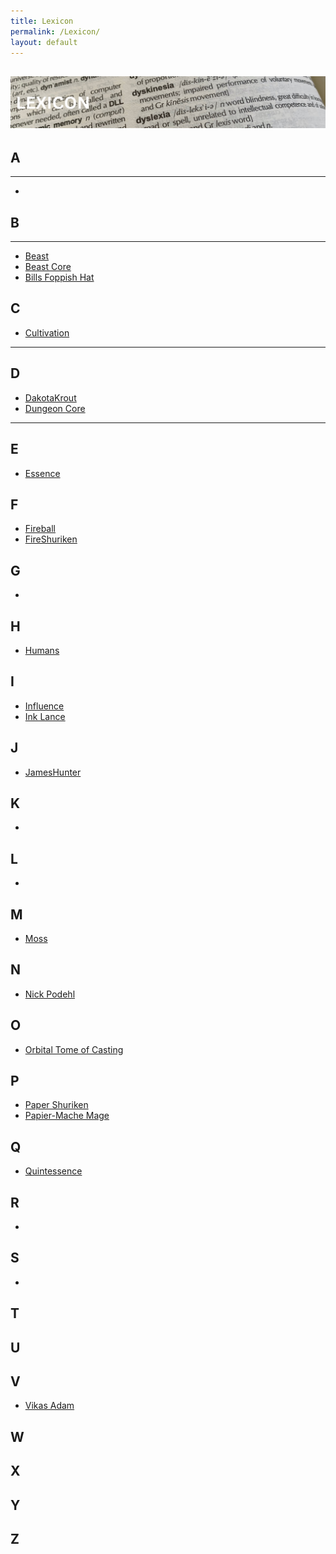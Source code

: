 ```yaml
---
title: Lexicon
permalink: /Lexicon/
layout: default
---
```

![lexicon](images/banners/lexicon.png)
---
## A
---
- 

## B
---
- [Beast](_Lexicon/Beast.md)
- [Beast Core](_Lexicon/BeastCore.md)
- [Bills Foppish Hat](_Lexicon/BillsFoppishHat.md)

## C
- [Cultivation](_Lexicon/Cultivation.md)
---

## D
- [DakotaKrout](_Lexicon/DakotaKrout.md)
- [Dungeon Core](_Lexicon/DungeonCore.md)
---

## E
- [Essence](_Lexicon/Essence.md)

## F
- [Fireball](_Lexicon/Fireball.md)
- [FireShuriken](_Lexicon/FireShuriken.md)

## G
- 

## H
- [Humans](_Lexicon/Humans.md)

## I
- [Influence](_Lexicon/Influence.md)
- [Ink Lance](_Lexicon/InkLance.md)

## J
- [JamesHunter](_Lexicon/JamesHunter.md)

## K
- 

## L
- 

## M
- [Moss](_Lexicon/Moss.md)

## N
- [Nick Podehl](_Lexicon/NickPodehl.md)

## O
- [Orbital Tome of Casting](_Lexicon/OrbitalTomeofCasting.md)

## P
- [Paper Shuriken](_Lexicon/PaperShuriken.md)
- [Papier-Mache Mage](_Lexicon/Papier-MacheMage.md)

## Q
- [Quintessence](_Lexicon/Essence.md)

## R
- 

## S
- 

## T

## U

## V
- [Vikas Adam](_Lexicon/VikasAdam.md)

## W

## X

## Y

## Z
